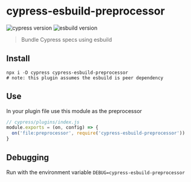 # cypress-esbuild-preprocessor
![cypress version](https://img.shields.io/badge/cypress-6.7.1-brightgreen) ![esbuild version](https://img.shields.io/badge/esbuild-0.9.2-brightgreen)
> Bundle Cypress specs using esbuild

## Install

```
npx i -D cypress cypress-esbuild-preprocessor
# note: this plugin assumes the esbuild is peer dependency
```

## Use

In your plugin file use this module as the preprocessor

```js
// cypress/plugins/index.js
module.exports = (on, config) => {
  on('file:preprocessor', require('cypress-esbuild-preprocessor'))
}
```

## Debugging

Run with the environment variable `DEBUG=cypress-esbuild-preprocessor`
